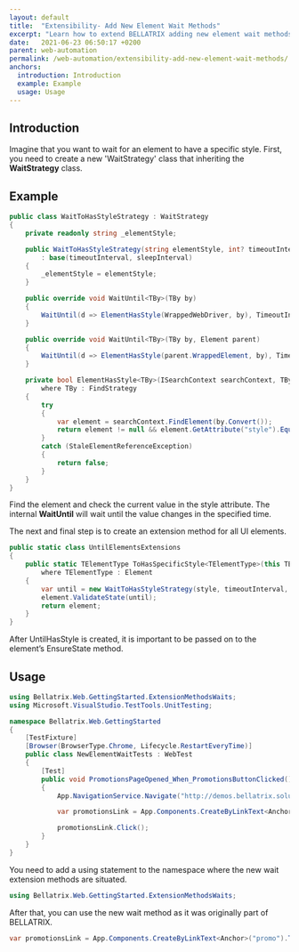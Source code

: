 ```yaml
---
layout: default
title:  "Extensibility- Add New Element Wait Methods"
excerpt: "Learn how to extend BELLATRIX adding new element wait methods."
date:   2021-06-23 06:50:17 +0200
parent: web-automation
permalink: /web-automation/extensibility-add-new-element-wait-methods/
anchors:
  introduction: Introduction
  example: Example
  usage: Usage
---
```

Introduction
------------
Imagine that you want to wait for an element to have a specific style. First, you need to create a new 'WaitStrategy' class that inheriting the **WaitStrategy** class.

Example
-------
```csharp
public class WaitToHasStyleStrategy : WaitStrategy
{
    private readonly string _elementStyle;

    public WaitToHasStyleStrategy(string elementStyle, int? timeoutInterval = null, int? sleepInterval = null)
        : base(timeoutInterval, sleepInterval)
    {
        _elementStyle = elementStyle;
    }

    public override void WaitUntil<TBy>(TBy by)
    {
        WaitUntil(d => ElementHasStyle(WrappedWebDriver, by), TimeoutInterval, SleepInterval);
    }

    public override void WaitUntil<TBy>(TBy by, Element parent)
    {
        WaitUntil(d => ElementHasStyle(parent.WrappedElement, by), TimeoutInterval, SleepInterval);
    }

    private bool ElementHasStyle<TBy>(ISearchContext searchContext, TBy by)
        where TBy : FindStrategy
    {
        try
        {
            var element = searchContext.FindElement(by.Convert());
            return element != null && element.GetAttribute("style").Equals(_elementStyle);
        }
        catch (StaleElementReferenceException)
        {
            return false;
        }
    }
}
```
Find the element and check the current value in the style attribute. The internal **WaitUntil** will wait until the value changes in the specified time.

The next and final step is to create an extension method for all UI elements.

```csharp
public static class UntilElementsExtensions
{
    public static TElementType ToHasSpecificStyle<TElementType>(this TElementType element, string style, int? timeoutInterval = null, int? sleepInterval = null)
        where TElementType : Element
    {
        var until = new WaitToHasStyleStrategy(style, timeoutInterval, sleepInterval);
        element.ValidateState(until);
        return element;
    }
}
```
After UntilHasStyle is created, it is important to be passed on to the element’s EnsureState method.

Usage
------------
```csharp
using Bellatrix.Web.GettingStarted.ExtensionMethodsWaits;
using Microsoft.VisualStudio.TestTools.UnitTesting;

namespace Bellatrix.Web.GettingStarted
{
    [TestFixture]
    [Browser(BrowserType.Chrome, Lifecycle.RestartEveryTime)]
    public class NewElementWaitTests : WebTest
    {
        [Test]
        public void PromotionsPageOpened_When_PromotionsButtonClicked()
        {
            App.NavigationService.Navigate("http://demos.bellatrix.solutions/");

            var promotionsLink = App.Components.CreateByLinkText<Anchor>("promo").ToHasStyle("padding: 1.618em 1em");

            promotionsLink.Click();
        }
    }
}
```
You need to add a using statement to the namespace where the new wait extension methods are situated.

```csharp
using Bellatrix.Web.GettingStarted.ExtensionMethodsWaits;
```
After that, you can use the new wait method as it was originally part of BELLATRIX.
```csharp
var promotionsLink = App.Components.CreateByLinkText<Anchor>("promo").ToHasStyle("padding: 1.618em 1em");
```